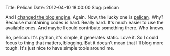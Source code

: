 Title: Pelican
Date: 2012-04-10 18:00:00
Slug: pelican

And I [changed the blog engine](http://kriwil.com/journal/gonta-ganti-blog-engine/). Again. Now, the lucky one is [pelican](http://pelican.notmyidea.org). Why? Because maintaining codes is hard. Really hard. It's much easier to use the available ones. And maybe I could contribute something there. Who knows.

So, pelican. It's python, it's simple, it generates static. Love it. So I could focus to thing that matters, blogging. But it doesn't mean that I'll blog more tough. It's just nice to have simple tools around me.
